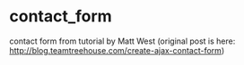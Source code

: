 contact_form
============

contact form from tutorial by Matt West (original post is here: http://blog.teamtreehouse.com/create-ajax-contact-form)
